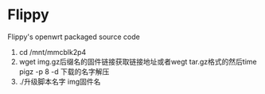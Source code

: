 # Flippy
Flippy's openwrt packaged source code
1. cd /mnt/mmcblk2p4
2. wget img.gz后缀名的固件链接获取链接地址或者wegt tar.gz格式的然后time pigz -p 8 -d 下载的名字解压
3. ./升级脚本名字  img固件名
